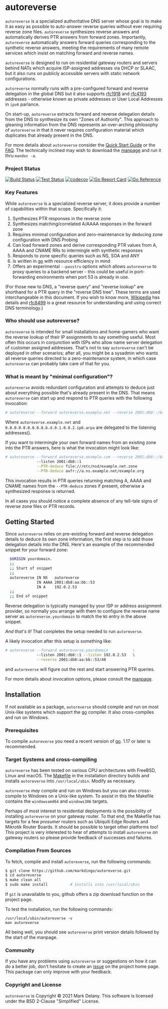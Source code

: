 # autoreverse

`autoreverse` is a specialized authoritative DNS server whose goal is to make it as easy
as possible to auto-answer reverse queries without ever requiring reverse zone files.
`autoreverse` synthesizes reverse answers and automatically derives PTR answers from
forward zones.  Importantly, `autoreverse` automatically answers forward queries
corresponding to the synthetic reverse answers, meeting the requirements of many remote
services which insist on matching forward and reverse names.

`autoreverse` is designed to run on residential gateway routers and servers behind NATs
which acquire ISP-assigned addresses via DHCP or SLAAC, but it also runs on publicly
accessible servers with static network configurations.

`autoreverse` normally runs with a pre-configured forward and reverse delegation in the
global DNS but it also supports [rfc1918](https://datatracker.ietf.org/doc/html/rfc1918)
and [rfc4193](https://datatracker.ietf.org/doc/html/rfc4193) addresses - otherwise known
as private addresses or User Local Addresses in `ipv6` parlance.
     
On start-up, `autoreverse` extracts forward and reverse delegation details from the DNS to
synthesize its own "Zones of Authority". This approach to gleaning information from the
DNS represents an over-arching philosophy of `autoreverse` in that it never requires
configuration material which duplicates that already present in the DNS.

For more details about `autoreverse` consider the [Quick Start Guide](QUICKSTART.md) or
the [FAQ](FAQ.md). The technically inclined may wish to download the
[manpage](autoreverse.8) and run it thru `mandoc -a`.

### Project Status

[![Build Status](https://github.com/markdingo/autoreverse/actions/workflows/build.yml/badge.svg)](https://github.com/markdingo/autoreverse/actions/workflows/build.yml)
[![Test Status](https://github.com/markdingo/autoreverse/actions/workflows/test.yml/badge.svg)](https://github.com/markdingo/autoreverse/actions/workflows/test.yml)
[![codecov](https://codecov.io/gh/markdingo/autoreverse/branch/main/graph/badge.svg?token=211OVOI2AV)](https://codecov.io/gh/markdingo/autoreverse)
[![Go Report Card](https://goreportcard.com/badge/github.com/markdingo/autoreverse)](https://goreportcard.com/report/github.com/markdingo/autoreverse)
[![Go Reference](https://pkg.go.dev/badge/github.com/markdingo/autoreverse.svg)](https://pkg.go.dev/github.com/markdingo/autoreverse)

### Key Features

While `autoreverse` is a specialized reverse server, it does provide a number of
capabilities within that scope. Specifically it:


1. Synthesizes PTR responses in the reverse zone
1. Synthesizes matching/correlated A/AAAA responses in the forward zone
1. Requires minimal configuration and zero-maintenance by deducing zone configuration with DNS Probing
2. Can load forward zones and derive corresponding PTR values from A, AAAA and CNAME RRs to intermingle with synthetic responses
4. Responds to zone specific queries such as NS, SOA and ANY
5. Is written in [go](https://golang.org) with resource efficiency in mind
6. Offers an experimental `--passtru` options which allows `autoreverse` to proxy queries to
a backend server - this could be useful in port-forwarding environments when port 53 is
already in use.


(For those new to DNS, a "reverse query" and "reverse lookup" are shorthand for a PTR
query in the "reverse DNS tree". These terms are used interchangeable in this document. If
you wish to know more, [Wikipedia](https://en.wikipedia.org/wiki/Reverse_DNS_lookup) has
details and [rfc8499](https://www.rfc-editor.org/rfc/rfc8499.html) is a great resource for
understanding and using correct DNS terminology.)

### Who should use autoreverse?

`autoreverse` is intended for small installations and home-gamers who want the reverse
lookup of their IP assignments to say something useful. Most often this occurs in
conjunction with ISPs who allow name server delegation of customer assigned
addresses. That's not to say `autoreverse` can't be deployed in other scenarios; after
all, you might be a sysadmin who wants all reverse queries directed to a zero-maintenance
system, in which case `autoreverse` can probably take care of that for you.


### What is meant by "minimal configuration"?

`autoreverse` avoids redundant configuration and attempts to deduce just about everything
possible that's already present in the DNS. That means `autoreverse` can start up and
respond to PTR queries with the following invocation:

```sh
# autoreverse --forward autoreverse.example.net --reverse 2001:db8::/64
```

Where `autoreverse.example.net` and `0.0.0.0.0.0.0.0.8.b.d.0.1.0.0.2.ip6.arpa`
are delegated to the listening addresses().


If you want to intermingle your own forward names from an existing zone into the PTR
answers, here is what the invocation might look like:


```sh
# autoreverse --forward autoreverse.example.com --reverse 2001:db8::/64 \
              --listen 2001:db8::1                                      \
              --PTR-deduce file:///etc/nsd/example.net.zone             \
              --PTR-deduce axfr://a.ns.example.net/example.org
```

This invocation results in PTR queries returning matching A, AAAA and CNAME names from the
`--PTR-deduce` zones if present, otherwise a synthesized response is returned.

In all cases you should notice a complete absence of any tell-tale signs of reverse zone
files or PTR records.

## Getting Started

Since `autoreverse` relies on pre-existing forward and reverse delegation details to
deduce its own zone information, the first step is to add those delegation details into
the DNS. Here's an example of the recommended snippet for your forward zone:

```sh
  $ORIGIN yourdomain.
  ;;
  ;; Start of snippet
  ;;
  autoreverse IN NS   autoreverse
              IN AAAA 2001:db8:aa:bb::53
              IN A    192.0.2.53
  ;;
  ;; End of snippet
```

Reverse delegation is typically managed by your ISP or address assignment provider,
so normally you arrange with them to configure the reverse name server as
`autoreverse.yourdomain` to match the `NS` entry in the above snippet.

*And that's it!* That completes the setup needed to run `autoreverse`.

A likely invocation after this setup is something like:

```sh
# autoreverse --forward autoreverse.yourdomain           \
              --listen 2001:db8::1 --listen 192.0.2.53   \
              --reverse 2001:db8:aa:bb::53/48
```

and `autoreverse` will figure out the rest and start answering PTR queries.

For more details about invocation options, please consult the [manpage](./MANPAGE.txt).


## Installation

If not available as a package, `autoreverse` should compile and run on most Unix-like
systems which support the [go](https://go.dev) compiler. It also cross-compiles and run on
Windows.


### Prerequisites

To compile `autoreverse` you need a recent version of [go](https://golang.org). 1.17 or
later is recommended.

### Target Systems and cross-compiling

`autoreverse` has been tested on various CPU architectures with FreeBSD, Linux and
macOS. The [Makefile](./Makefile) in the installation directory builds and installs
`autoreverse` into `/usr/local/sbin`. Modify as necessary.

`autoreverse` *may* compile and run on Windows but you can also cross-compile to Windows
on a Unix-like system. To assist in this the Makefile contains the `windowsamd64` and
`windows386` targets.

Perhaps of most interest to residential deployments is the possibility of installing
`autoreverse` on your gateway router. To that end, the Makefile has targets for a
few *prosumer* routers such as Ubiquiti Edge Routers and Mikrotik Router Boards. It should
be possible to target other platforms too! This project is very interested to hear of
attempts to install `autoreverse` on gateway routers so please provide feedback of
successes *and* failures.

### Compilation From Sources

To fetch, compile and install `autoreverse`, run the following commands:

```sh
$ git clone https://github.com/markdingo/autoreverse.git
$ cd autoreverse
$ make clean all
$ sudo make install          # Installs into /usr/local/sbin
```

If `git` is unavailable to you, github offers a zip download function on the project page.

To test the installation, run the following commands:

```
/usr/local/sbin/autoreverse -v
man autoreverse
```

All being well, you should see `autoreverse` print version details followed by the start
of the manpage.

### Community

If you have any problems using `autoreverse` or suggestions on how it can do a better job,
don't hesitate to create an [issue](https://github.com/markdingo/autoreverse/issues) on
the project home page. This package can only improve with your feedback.

### Copyright and License

`autoreverse` is Copyright :copyright: 2021 Mark Delany. This software is licensed under
the BSD 2-Clause "Simplified" License.
